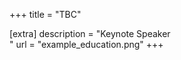 +++
title = "TBC"


[extra] 
description = "Keynote Speaker <br/>"
url = "example_education.png"
+++
